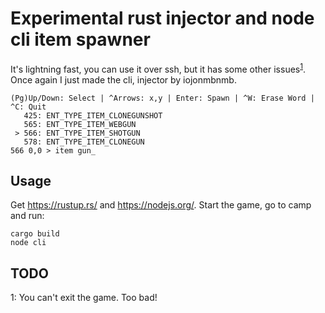 # Experimental rust injector and node cli item spawner
It's lightning fast, you can use it over ssh, but it has some other issues<sup>[1](#foot1)</sup>. Once again I just made the cli, injector by iojonmbnmb.
```
(Pg)Up/Down: Select | ^Arrows: x,y | Enter: Spawn | ^W: Erase Word | ^C: Quit
   425: ENT_TYPE_ITEM_CLONEGUNSHOT
   565: ENT_TYPE_ITEM_WEBGUN
 > 566: ENT_TYPE_ITEM_SHOTGUN
   578: ENT_TYPE_ITEM_CLONEGUN
566 0,0 > item gun_
```
## Usage
Get https://rustup.rs/ and https://nodejs.org/. Start the game, go to camp and run:
```
cargo build
node cli
```
## TODO
<a name="foot1">1</a>: You can't exit the game. Too bad!
